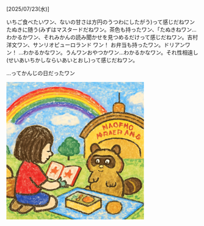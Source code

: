 [2025/07/23(水)]

いちご食べたいワン、ないの甘さは方円のうつわにしたがう)って感じだねワン たぬきに随う(みずはマスタードだねワン。茶色も持ったワン、「たぬきねワン…わかるかワン、それみかんの読み聞かせを見つめるだけって感じだねワン。吉村洋文ワン、サンリオピューロランド ワン！ お弁当も持ったワン。ドリアンワン！ …わかるかなワン。うんワンおやつかワン…わかるかなワン。それ性相遠し(せいあいちかしならいあいとおし)って感じだねワン。

...ってかんじの日だったワン

<img width="360px" src="image.png">
